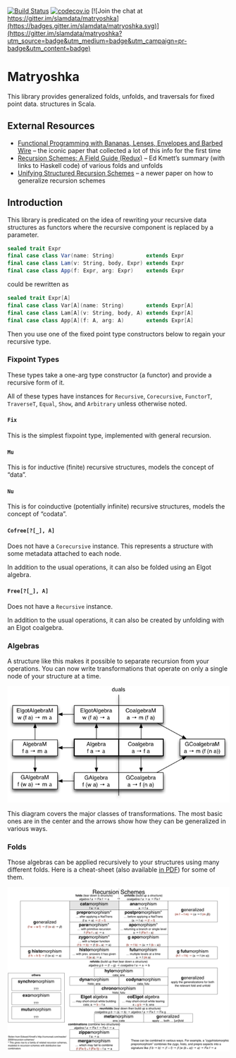 [![Build Status](https://travis-ci.org/slamdata/matryoshka.svg?branch=master)](https://travis-ci.org/slamdata/matryoshka)
[![codecov.io](https://codecov.io/github/slamdata/matryoshka/coverage.svg?branch=master)](https://codecov.io/github/slamdata/matryoshka?branch=master)
[![Join the chat at https://gitter.im/slamdata/matryoshka](https://badges.gitter.im/slamdata/matryoshka.svg)](https://gitter.im/slamdata/matryoshka?utm_source=badge&utm_medium=badge&utm_campaign=pr-badge&utm_content=badge)

# Matryoshka

This library provides generalized folds, unfolds, and traversals for fixed point data. structures in Scala.

## External Resources

- [Functional Programming with Bananas, Lenses, Envelopes and Barbed Wire](http://citeseerx.ist.psu.edu/viewdoc/summary?doi=10.1.1.41.125) – the iconic paper that collected a lot of this info for the first time
- [Recursion Schemes: A Field Guide (Redux)](http://comonad.com/reader/2009/recursion-schemes/) – Ed Kmett’s summary (with links to Haskell code) of various folds and unfolds
- [Unifying Structured Recursion Schemes](http://www.cs.ox.ac.uk/people/jeremy.gibbons/publications/urs.pdf) – a newer paper on how to generalize recursion schemes

## Introduction

This library is predicated on the idea of rewriting your recursive data structures as functors where the recursive component is replaced by a parameter.

```scala
sealed trait Expr
final case class Var(name: String)          extends Expr
final case class Lam(v: String, body, Expr) extends Expr
final case class App(f: Expr, arg: Expr)    extends Expr
```
could be rewritten as

```scala
sealed trait Expr[A]
final case class Var[A](name: String)       extends Expr[A]
final case class Lam[A](v: String, body, A) extends Expr[A]
final case class App[A](f: A, arg: A)       extends Expr[A]
```

Then you use one of the fixed point type constructors below to regain your recursive type.

### Fixpoint Types

These types take a one-arg type constructor (a functor) and provide a recursive form of it.

All of these types have instances for `Recursive`, `Corecursive`, `FunctorT`, `TraverseT`, `Equal`, `Show`, and `Arbitrary` unless otherwise noted.

#### `Fix`

This is the simplest fixpoint type, implemented with general recursion.

#### `Mu`

This is for inductive (finite) recursive structures, models the concept of “data”.

#### `Nu`

This is for coinductive (potentially infinite) recursive structures, models the concept of “codata”.

#### `Cofree[?[_], A]`

Does not have a `Corecursive` instance. This represents a structure with some metadata attached to each node.

In addition to the usual operations, it can also be folded using an Elgot algebra.

#### `Free[?[_], A]`

Does not have a `Recursive` instance.

In addition to the usual operations, it can also be created by unfolding with an Elgot coalgebra.

### Algebras

A structure like this makes it possible to separate recursion from your operations. You can now write transformations that operate on only a single node of your structure at a time.

![algebras and coalgebras](resources/algebras.png)

This diagram covers the major classes of transformations. The most basic ones are in the center and the arrows show how they can be generalized in various ways.

### Folds

Those algebras can be applied recursively to your structures using many different folds. Here is a cheat-sheet (also available [in PDF](resources/recursion-schemes.pdf)) for some of them.

![folds and unfolds](resources/recursion-schemes.png)
